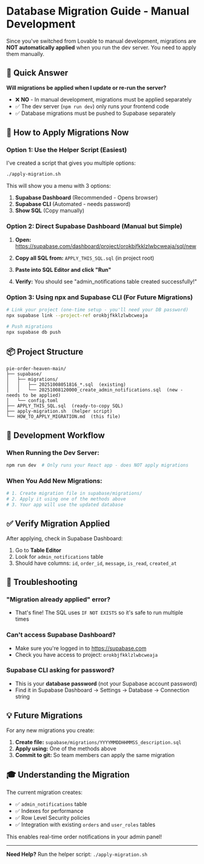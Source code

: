 # Database Migration Guide - Manual Development

Since you've switched from Lovable to manual development, migrations are **NOT automatically applied** when you run the dev server. You need to apply them manually.

## 🎯 Quick Answer

**Will migrations be applied when I update or re-run the server?**

- ❌ **NO** - In manual development, migrations must be applied separately
- ✅ The dev server (`npm run dev`) only runs your frontend code
- ✅ Database migrations must be pushed to Supabase separately

## 🚀 How to Apply Migrations Now

### **Option 1: Use the Helper Script** (Easiest)

I've created a script that gives you multiple options:

```bash
./apply-migration.sh
```

This will show you a menu with 3 options:

1. **Supabase Dashboard** (Recommended - Opens browser)
2. **Supabase CLI** (Automated - needs password)
3. **Show SQL** (Copy manually)

### **Option 2: Direct Supabase Dashboard** (Manual but Simple)

1. **Open:** https://supabase.com/dashboard/project/orokbjfkklzlwbcweaja/sql/new

2. **Copy all SQL from:** `APPLY_THIS_SQL.sql` (in project root)

3. **Paste into SQL Editor and click "Run"**

4. **Verify:** You should see "admin_notifications table created successfully!"

### **Option 3: Using npx and Supabase CLI** (For Future Migrations)

```bash
# Link your project (one-time setup - you'll need your DB password)
npx supabase link --project-ref orokbjfkklzlwbcweaja

# Push migrations
npx supabase db push
```

## 📦 Project Structure

```
pie-order-heaven-main/
├── supabase/
│   ├── migrations/
│   │   ├── 20251008051816_*.sql  (existing)
│   │   └── 20251008120000_create_admin_notifications.sql  (new - needs to be applied)
│   └── config.toml
├── APPLY_THIS_SQL.sql  (ready-to-copy SQL)
├── apply-migration.sh  (helper script)
└── HOW_TO_APPLY_MIGRATION.md  (this file)
```

## 🔄 Development Workflow

### When Running the Dev Server:

```bash
npm run dev  # Only runs your React app - does NOT apply migrations
```

### When You Add New Migrations:

```bash
# 1. Create migration file in supabase/migrations/
# 2. Apply it using one of the methods above
# 3. Your app will use the updated database
```

## ✅ Verify Migration Applied

After applying, check in Supabase Dashboard:

1. Go to **Table Editor**
2. Look for `admin_notifications` table
3. Should have columns: `id`, `order_id`, `message`, `is_read`, `created_at`

## 🔧 Troubleshooting

### "Migration already applied" error?

- That's fine! The SQL uses `IF NOT EXISTS` so it's safe to run multiple times

### Can't access Supabase Dashboard?

- Make sure you're logged in to https://supabase.com
- Check you have access to project: `orokbjfkklzlwbcweaja`

### Supabase CLI asking for password?

- This is your **database password** (not your Supabase account password)
- Find it in Supabase Dashboard → Settings → Database → Connection string

## 💡 Future Migrations

For any new migrations you create:

1. **Create file:** `supabase/migrations/YYYYMMDDHHMMSS_description.sql`
2. **Apply using:** One of the methods above
3. **Commit to git:** So team members can apply the same migration

## 🎓 Understanding the Migration

The current migration creates:

- ✅ `admin_notifications` table
- ✅ Indexes for performance
- ✅ Row Level Security policies
- ✅ Integration with existing `orders` and `user_roles` tables

This enables real-time order notifications in your admin panel!

---

**Need Help?** Run the helper script: `./apply-migration.sh`
